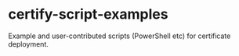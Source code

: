 # certify-script-examples
Example and user-contributed scripts (PowerShell etc) for certificate deployment.
